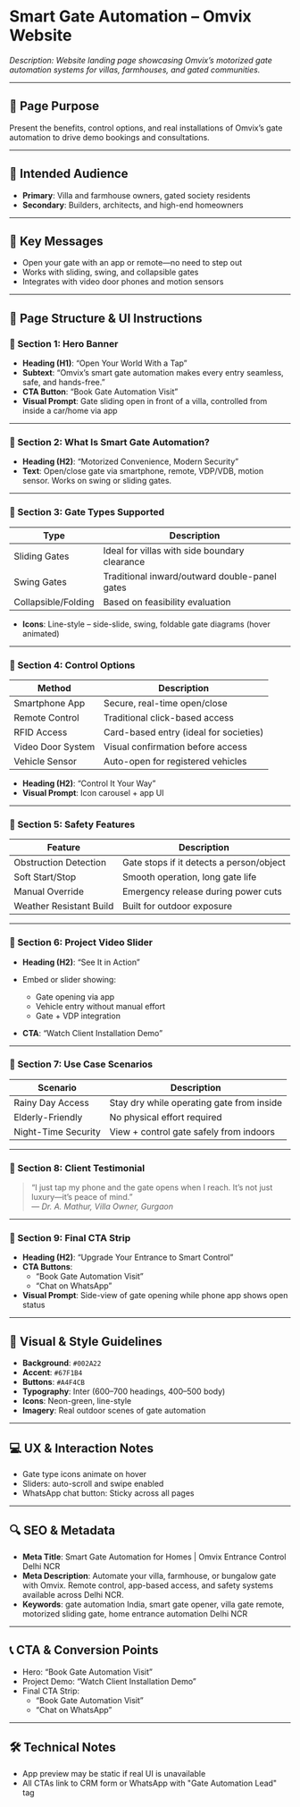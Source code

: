 # Smart Gate Automation – Omvix Website

_Description: Website landing page showcasing Omvix’s motorized gate automation systems for villas, farmhouses, and gated communities._

---

## 🎯 Page Purpose

Present the benefits, control options, and real installations of Omvix’s gate automation to drive demo bookings and consultations.

---

## 👥 Intended Audience

- **Primary**: Villa and farmhouse owners, gated society residents
- **Secondary**: Builders, architects, and high-end homeowners

---

## 🔑 Key Messages

- Open your gate with an app or remote—no need to step out
- Works with sliding, swing, and collapsible gates
- Integrates with video door phones and motion sensors

---

## 🧱 Page Structure & UI Instructions

### 🔹 Section 1: Hero Banner

- **Heading (H1)**: “Open Your World With a Tap”
- **Subtext**: “Omvix’s smart gate automation makes every entry seamless, safe, and hands-free.”
- **CTA Button**: “Book Gate Automation Visit”
- **Visual Prompt**: Gate sliding open in front of a villa, controlled from inside a car/home via app

---

### 🔹 Section 2: What Is Smart Gate Automation?

- **Heading (H2)**: “Motorized Convenience, Modern Security”
- **Text**: Open/close gate via smartphone, remote, VDP/VDB, motion sensor. Works on swing or sliding gates.

---

### 🔹 Section 3: Gate Types Supported

| Type                   | Description                                                  |
|------------------------|--------------------------------------------------------------|
| Sliding Gates          | Ideal for villas with side boundary clearance                |
| Swing Gates            | Traditional inward/outward double-panel gates                |
| Collapsible/Folding    | Based on feasibility evaluation                              |

- **Icons**: Line-style – side-slide, swing, foldable gate diagrams (hover animated)

---

### 🔹 Section 4: Control Options

| Method             | Description                                         |
|--------------------|-----------------------------------------------------|
| Smartphone App     | Secure, real-time open/close                        |
| Remote Control     | Traditional click-based access                      |
| RFID Access        | Card-based entry (ideal for societies)              |
| Video Door System  | Visual confirmation before access                   |
| Vehicle Sensor     | Auto-open for registered vehicles                   |

- **Heading (H2)**: “Control It Your Way”
- **Visual Prompt**: Icon carousel + app UI

---

### 🔹 Section 5: Safety Features

| Feature                  | Description                                             |
|--------------------------|---------------------------------------------------------|
| Obstruction Detection    | Gate stops if it detects a person/object                |
| Soft Start/Stop          | Smooth operation, long gate life                        |
| Manual Override          | Emergency release during power cuts                     |
| Weather Resistant Build  | Built for outdoor exposure                              |

---

### 🔹 Section 6: Project Video Slider

- **Heading (H2)**: “See It in Action”
- Embed or slider showing:
  - Gate opening via app
  - Vehicle entry without manual effort
  - Gate + VDP integration

- **CTA**: “Watch Client Installation Demo”

---

### 🔹 Section 7: Use Case Scenarios

| Scenario             | Description                                                 |
|----------------------|-------------------------------------------------------------|
| Rainy Day Access     | Stay dry while operating gate from inside                   |
| Elderly-Friendly     | No physical effort required                                 |
| Night-Time Security  | View + control gate safely from indoors                     |

---

### 🔹 Section 8: Client Testimonial

> “I just tap my phone and the gate opens when I reach. It’s not just luxury—it’s peace of mind.”  
— *Dr. A. Mathur, Villa Owner, Gurgaon*

---

### 🔹 Section 9: Final CTA Strip

- **Heading (H2)**: “Upgrade Your Entrance to Smart Control”
- **CTA Buttons**:
  - “Book Gate Automation Visit”
  - “Chat on WhatsApp”
- **Visual Prompt**: Side-view of gate opening while phone app shows open status

---

## 🎨 Visual & Style Guidelines

- **Background**: `#002A22`
- **Accent**: `#67F1B4`
- **Buttons**: `#A4F4CB`
- **Typography**: Inter (600–700 headings, 400–500 body)
- **Icons**: Neon-green, line-style
- **Imagery**: Real outdoor scenes of gate automation

---

## 💻 UX & Interaction Notes

- Gate type icons animate on hover
- Sliders: auto-scroll and swipe enabled
- WhatsApp chat button: Sticky across all pages

---

## 🔍 SEO & Metadata

- **Meta Title**: Smart Gate Automation for Homes | Omvix Entrance Control Delhi NCR
- **Meta Description**: Automate your villa, farmhouse, or bungalow gate with Omvix. Remote control, app-based access, and safety systems available across Delhi NCR.
- **Keywords**: gate automation India, smart gate opener, villa gate remote, motorized sliding gate, home entrance automation Delhi NCR

---

## 📞 CTA & Conversion Points

- Hero: “Book Gate Automation Visit”
- Project Demo: “Watch Client Installation Demo”
- Final CTA Strip:
  - “Book Gate Automation Visit”
  - “Chat on WhatsApp”

---

## 🛠 Technical Notes

- App preview may be static if real UI is unavailable
- All CTAs link to CRM form or WhatsApp with "Gate Automation Lead" tag
